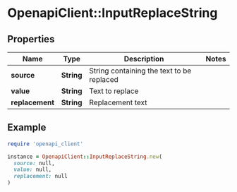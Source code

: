 # OpenapiClient::InputReplaceString

## Properties

| Name | Type | Description | Notes |
| ---- | ---- | ----------- | ----- |
| **source** | **String** | String containing the text to be replaced |  |
| **value** | **String** | Text to replace |  |
| **replacement** | **String** | Replacement text |  |

## Example

```ruby
require 'openapi_client'

instance = OpenapiClient::InputReplaceString.new(
  source: null,
  value: null,
  replacement: null
)
```

